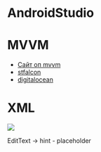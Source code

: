 # AndroidStudio
<h1>MVVM</h1>
<ul>
  <li><a href="https://www.geeksforgeeks.org/mvvm-model-view-viewmodel-architecture-pattern-in-android/">Сайт оп mvvm</a></li>
  <li><a href="https://stfalcon.com/ru/blog/post/android-mvvm">stfalcon</a></li>
  <li><a href="https://www.digitalocean.com/community/tutorials/android-mvvm-design-pattern">digitalocean</a></li>
</ul>
<h1>XML</h1>
<img src="https://itproger.com/img/courses/activity_lifecycle.png">
<p>EditText -> hint - placeholder</p>

